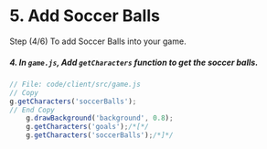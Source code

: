 # 5. Add Soccer Balls

Step (4/6) To add Soccer Balls into your game.

##### 4. In `game.js`, Add `getCharacters` function to get the soccer balls.

```javascript
// File: code/client/src/game.js
// Copy
g.getCharacters('soccerBalls');
// End Copy
	g.drawBackground('background', 0.8);
	g.getCharacters('goals');/*[*/
	g.getCharacters('soccerBalls');/*]*/
```
